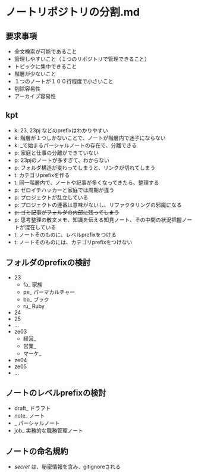 # ノートリポジトリの分割.md


## 要求事項
- 全文検索が可能であること
- 管理しやすいこと（１つのリポジトリで管理できること）
- トピックに集中できること
- 階層が少ないこと
- １つのノートが１００行程度で小さいこと
- 削除容易性
- アーカイブ容易性

## kpt
- k: 23, 23pj などのprefixはわかりやすい
- k: 階層が１つしかないことで、ノートが階層内で迷子にならない
- k: _で始まるパーシャルノートの存在で、分離できる
- p: 家庭と仕事の分離ができていない
- p: 23pjのノートが多すぎて、わからない
- p: フォルダ構造が変わってしまうと、リンクが切れてしまう
- t: カテゴリprefixを作る
- t: 同一階層内で、ノートや記事が多くなってきたら、整理する
- p: ゼロイチハッカーと家庭では周期が違う
- p: プロジェクトが乱立している
- p: プロジェクトの連番は意味がないし、リファクタリングの邪魔になる
- ~~p: ゴミ記事がフォルダの内部に残ってしまう~~
- p: 思考整理の散文メモ、知識を伝える知見ノート、その中間の状況把握ノートが混在している
- t: ノートそのものに、レベルprefixをつける
- t: ノートそのものには、カテゴリprefixをつけない


## フォルダのprefixの検討
- 23
  - fa_ 家族
  - pe_ パーマカルチャー
  - bo_ ブック
  - ru_ Ruby
- 24
- 25
- ...
- ze03
  - 経営_
  - 営業_
  - マーケ_
- ze04
- ze05
- ...

## ノートのレベルprefixの検討
- draft_ ドラフト
- note_ ノート
- _ パーシャルノート
- job_ 実務的な職務管理ノート

## ノートの命名規約
- *_secret_* は、秘密情報を含み、gitignoreされる

